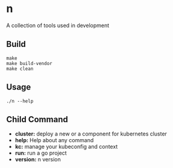 # n

A collection of tools used in development

## Build
```
make
make build-vendor
make clean
```

## Usage
```
./n --help
```

## Child Command

- **cluster:** deploy a new or a component for kubernetes cluster
- **help:** Help about any command
- **kc:** manage your kubeconfig and context
- **run:** run a go project
- **version:** n version

